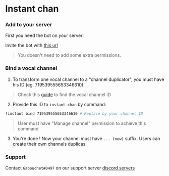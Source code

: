 # **Instant chan**

### **Add to your server**

First you need the bot on your server:

Invite the bot with [this url](https://discord.com/api/oauth2/authorize?client_id=717139997186326609&permissions=16778256&scope=bot)

> You doesn't need to add some extra permissions.

### **Bind a vocal channel**

1) To transform one vocal channel to a "channel duplicator", you must have his ID (eg. 719539555653346610).

> Check this [guide](https://support.discord.com/hc/en-us/articles/206346498-Where-can-I-find-my-User-Server-Message-ID-) to find the vocal channel ID

2) Provide this ID to `instant-chan` by command:
```bash
!instant bind 719539555653346610 # Replace by your channel ID
```

> User must have "Manage channel" permission to achieve this command

3) You're done ! Now your channel must have `... (new)` suffix. Users can create their own channels duplicas.

### **Support**

Contact `Gabouchet#0497` on our support server [discord servers](https://discord.gg/p29wzsQXxJ)
